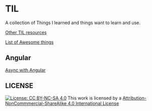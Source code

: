 # TIL

A collection of Things I learned and things want to learn and use.

[Other TIL resources](til.md)

[List of Awesome things](awesome.md)

## Angular

[Async with Angular](https://github.com/ultrasonicsoft/ng-async-await-demo)

## LICENSE

[![License: CC BY-NC-SA 4.0](https://licensebuttons.net/l/by-nc-sa/4.0/80x15.png)](http://creativecommons.org/licenses/by-nc-sa/4.0/)
This work is licensed by a [Attribution-NonCommmercial-ShareAlike 4.0 International License](http://creativecommons.org/licenses/by-nc-sa/4.0/)
